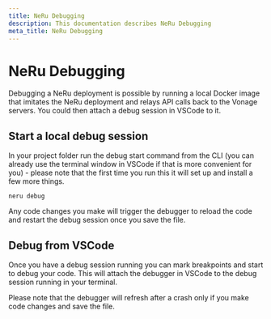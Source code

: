 ```yaml
---
title: NeRu Debugging
description: This documentation describes NeRu Debugging
meta_title: NeRu Debugging
---
```


# NeRu Debugging

Debugging a NeRu deployment is possible by running a local Docker image that imitates the NeRu deployment and relays API calls back to the Vonage servers. You could then attach a debug session in VSCode to it.


## Start a local debug session

In your project folder run the debug start command from the CLI (you can already use the terminal window in VSCode if that is more convenient for you) - please note that the first time you run this it will set up and install a few more things.

```
neru debug 
```

Any code changes you make will trigger the debugger to reload the code and restart the debug session once you save the file.

## Debug from VSCode

Once you have a debug session running you can mark breakpoints and start to debug your code. This will attach the debugger in VSCode to the debug session running in your terminal.

Please note that the debugger will refresh after a crash only if you make code changes and save the file.
